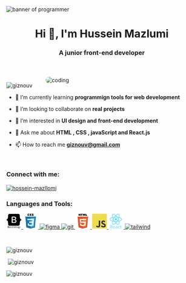 ![banner of programmer](https://github.com/GizNouv/Hepta/assets/131180327/18dc1dd6-a193-4564-876d-d875bd060f0f)
<h1 align="center">Hi 👋, I'm Hussein Mazlumi</h1>
<h3 align="center" style="margin-bottom : 20px;">A junior front-end developer</h3>
<br/>
<br/>
<img style="border-radius: 30px;" align="right" alt="coding" width="400" src="https://i.pinimg.com/originals/e4/26/70/e426702edf874b181aced1e2fa5c6cde.gif"/>

<p align="left"> <img src="https://komarev.com/ghpvc/?username=giznouv&label=Profile%20views&color=0e75b6&style=flat" alt="giznouv" /> </p>

- 🌱 I’m currently learning **programmign tools for web development**

- 👯 I’m looking to collaborate on **real projects**

- 👀 I’m interested in **UI design and front-end development**

- 💬 Ask me about **HTML , CSS , javaScript and React.js**

- 📫 How to reach me **giznouv@gmail.com**

<br/>

<h3 align="left">Connect with me:</h3>
<p align="left">
<a href="https://linkedin.com/in/hossein-mazllomi" target="blank"><img align="center" src="https://raw.githubusercontent.com/rahuldkjain/github-profile-readme-generator/master/src/images/icons/Social/linked-in-alt.svg" alt="hossein-mazllomi" height="30" width="40" /></a>
</p>

<h3 align="left">Languages and Tools:</h3>
<p align="left"> <a href="https://getbootstrap.com" target="_blank" rel="noreferrer"> <img src="https://raw.githubusercontent.com/devicons/devicon/master/icons/bootstrap/bootstrap-plain-wordmark.svg" alt="bootstrap" width="40" height="40"/> </a> <a href="https://www.w3schools.com/css/" target="_blank" rel="noreferrer"> <img src="https://raw.githubusercontent.com/devicons/devicon/master/icons/css3/css3-original-wordmark.svg" alt="css3" width="40" height="40"/> </a> <a href="https://www.figma.com/" target="_blank" rel="noreferrer"> <img src="https://www.vectorlogo.zone/logos/figma/figma-icon.svg" alt="figma" width="40" height="40"/> </a> <a href="https://git-scm.com/" target="_blank" rel="noreferrer"> <img src="https://www.vectorlogo.zone/logos/git-scm/git-scm-icon.svg" alt="git" width="40" height="40"/> </a> <a href="https://www.w3.org/html/" target="_blank" rel="noreferrer"> <img src="https://raw.githubusercontent.com/devicons/devicon/master/icons/html5/html5-original-wordmark.svg" alt="html5" width="40" height="40"/> </a> <a href="https://developer.mozilla.org/en-US/docs/Web/JavaScript" target="_blank" rel="noreferrer"> <img src="https://raw.githubusercontent.com/devicons/devicon/master/icons/javascript/javascript-original.svg" alt="javascript" width="40" height="40"/> </a> <a href="https://reactjs.org/" target="_blank" rel="noreferrer"> <img src="https://raw.githubusercontent.com/devicons/devicon/master/icons/react/react-original-wordmark.svg" alt="react" width="40" height="40"/> </a> <a href="https://tailwindcss.com/" target="_blank" rel="noreferrer"> <img src="https://www.vectorlogo.zone/logos/tailwindcss/tailwindcss-icon.svg" alt="tailwind" width="40" height="40"/> </a> </p>

<br/>

<p><img  src="https://github-readme-stats.vercel.app/api/top-langs?username=giznouv&show_icons=true&locale=en&layout=compact" alt="giznouv" /></p>

<p>&nbsp;<img src="https://github-readme-stats.vercel.app/api?username=giznouv&show_icons=true&locale=en" alt="giznouv" /></p>

<p><img src="https://github-readme-streak-stats.herokuapp.com/?user=giznouv&" alt="giznouv" /></p>
